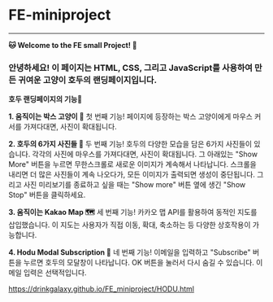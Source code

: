 # FE-miniproject
---
**🐱 Welcome to the FE small Project! 🐾**

### 안녕하세요! 이 페이지는 HTML, CSS, 그리고 JavaScript를 사용하여 만든 귀여운 고양이 호두의 랜딩페이지입니다.


**호두 랜딩페이지의 기능🌟**

**1. 움직이는 박스 고양이 🐾**
첫 번째 기능! 페이지에 등장하는 박스 고양이에게 마우스 커서를 가져다대면, 사진이 확대됩니다.

**2. 호두의 6가지 사진들 📸**
두 번째 기능! 호두의 다양한 모습을 담은 6가지 사진들이 있습니다. 각각의 사진에 마우스를 가져다대면, 사진이 확대됩니다.  그 아래있는 "Show More" 버튼을 누르면 무한스크롤로 새로운 이미지가 계속해서 나타납니다. 스크롤을 내리면 더 많은 사진들이 계속 나오다가, 모든 이미지가 출력되면 생성이 중단됩니다. 그리고 사진 미리보기를 종료하고 싶을 때는 "Show more" 버튼 옆에 생긴 "Show Stop" 버튼을 클릭하세요.

**3. 움직이는 Kakao Map 🗺️**
세 번째 기능! 카카오 맵 API를 활용하여 동적인 지도를 삽입했습니다. 이 지도는 사용자가 직접 이동, 확대, 축소하는 등 다양한 상호작용이 가능합니다.

**4. Hodu Modal Subscription 📧**
네 번째 기능! 이메일을 입력하고 "Subscribe" 버튼을 누르면 호두의 모달창이 나타납니다. OK 버튼을 눌러서 다시 숨길 수 있습니다. 이메일 입력은 선택적입니다.

https://drinkgalaxy.github.io/FE_miniproject/HODU.html
